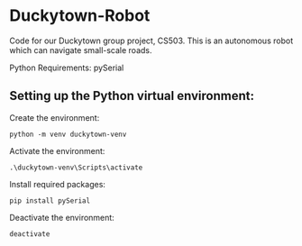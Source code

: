 # Duckytown-Robot
Code for our Duckytown group project, CS503. This is an autonomous robot which can navigate small-scale roads.

Python Requirements:
pySerial

## Setting up the Python virtual environment:
Create the environment:
```
python -m venv duckytown-venv
```
Activate the environment:
```
.\duckytown-venv\Scripts\activate
```
Install required packages:
```
pip install pySerial
```
Deactivate the environment:
```
deactivate
```